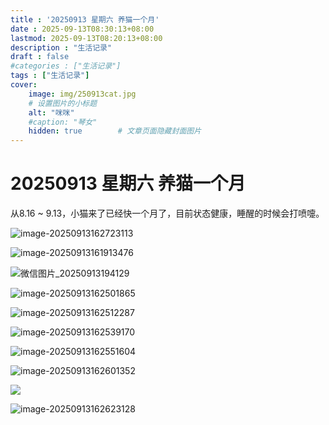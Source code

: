 ```yaml
---
title : '20250913 星期六 养猫一个月'
date : 2025-09-13T08:30:13+08:00
lastmod: 2025-09-13T08:20:13+08:00
description : "生活记录" 
draft : false    
#categories : ["生活记录"]
tags : ["生活记录"]
cover: 
    image: img/250913cat.jpg
    # 设置图片的小标题
    alt: "咪咪"
    #caption: "琴女"
    hidden: true        # 文章页面隐藏封面图片
---
```


# 20250913 星期六 养猫一个月

从8.16 ~ 9.13，小猫来了已经快一个月了，目前状态健康，睡醒的时候会打喷嚏。

![image-20250913162723113](https://raw.githubusercontent.com/Kennems/blog-image/main/image-20250913162723113.png)

![image-20250913161913476](https://raw.githubusercontent.com/Kennems/blog-image/main/image-20250913161913476.png)

![微信图片_20250913194129](https://raw.githubusercontent.com/Kennems/blog-image/main/%E5%BE%AE%E4%BF%A1%E5%9B%BE%E7%89%87_20250913194129.jpg)

![image-20250913162501865](https://raw.githubusercontent.com/Kennems/blog-image/main/image-20250913162501865.png)

![image-20250913162512287](https://raw.githubusercontent.com/Kennems/blog-image/main/image-20250913162512287.png)

![image-20250913162539170](https://raw.githubusercontent.com/Kennems/blog-image/main/image-20250913162539170.png)

![image-20250913162551604](https://raw.githubusercontent.com/Kennems/blog-image/main/image-20250913162551604.png)

![image-20250913162601352](https://raw.githubusercontent.com/Kennems/blog-image/main/image-20250913162601352.png)

<img src="https://raw.githubusercontent.com/Kennems/blog-image/main/image-20250913162551604.png"/>

![image-20250913162623128](https://raw.githubusercontent.com/Kennems/blog-image/main/image-20250913162623128.png)